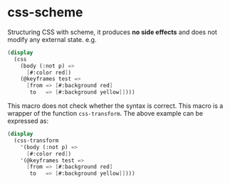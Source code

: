 # css-scheme
Structuring CSS with scheme, it produces **no side effects** and does not modify any external state.
e.g.
```scheme
(display
  (css
    (body (:not p) =>
      [#:color red])
    (@keyframes test =>
      [from => [#:background red]
       to   => [#:background yellow]])))
```
This macro does not check whether the syntax is correct. This macro is a wrapper of the function `css-transform`. The above example can be expressed as:
```scheme
(display
  (css-transform
    '(body (:not p) =>
      [#:color red])
    '(@keyframes test =>
      [from => [#:background red]
       to   => [#:background yellow]])))
```
